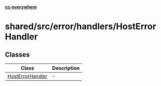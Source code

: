 [**cc-everywhere**](../../../../../index.md)

<HorizontalLine />

# shared/src/error/handlers/HostErrorHandler

## Classes

| Class | Description |
| ------ | ------ |
| [HostErrorHandler](classes/host-error-handler.md) | - |
